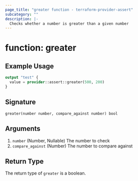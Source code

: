 ```yaml
---
page_title: "greater function - terraform-provider-assert"
subcategory: ""
description: |-
  Checks whether a number is greater than a given number
---
```


# function: greater



## Example Usage

```terraform
output "test" {
  value = provider::assert::greater(500, 200)
}
```

## Signature

<!-- signature generated by tfplugindocs -->
```text
greater(number number, compare_against number) bool
```

## Arguments

<!-- arguments generated by tfplugindocs -->
1. `number` (Number, Nullable) The number to check
1. `compare_against` (Number) The number to compare against


## Return Type

The return type of `greater` is a boolean.
